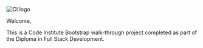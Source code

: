 ![CI logo](https://codeinstitute.s3.amazonaws.com/fullstack/ci_logo_small.png)

Welcome,

This is a Code Institute Bootstrap walk-through project completed as part of the Diploma in Full Stack Development.